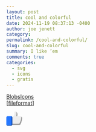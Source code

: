 ```yaml
---
layout: post
title: cool and colorful
date: 2024-11-19 08:37:13 -0400
author: joe jenett
category: 
permalink: /cool-and-colorful/
slug: cool-and-colorful
summary: I like ’em
comments: true
categories:
  - svg
  - icons
  - gratis
---
```

<p>
<a title="BlobsIcons - Free colorful icons" href="https://blobsicons.bargush.me/">BlobsIcons</a><br>[<a title="source" href="https://pinboard.in/u:fileformat">fileformat</a>]
</p>
 <svg xmlns="http://www.w3.org/2000/svg" preserveAspectRatio="xMidYMid" width="42"  viewBox="0 0 216 193"><defs><style>.cls-4{fill:#000;opacity:.35}</style></defs><g id="group-139svg"><path d="M178.611 183.171H93.947c-8.45 0-20.552-10.733-20.552-18.231V90.194a4.59 4.59 0 0 1 2.347-4.002c16.888-9.444 25.434-26.204 34.349-51.91V9.655c0-.834.224-1.647.654-2.366 2.786-4.641 7.499-7.3 12.928-7.3 6.684 0 13.457 3.887 18.59 10.67 9.229 12.202 11.513 31.382 6.495 53.251h38.65c8.594 0 28.133 8.851 28.133 23.418 0 4.811-.565 12.131-3.62 16.405 2.41 6.727 2.867 17.621-4.515 25.3.609 12.955-2.661 22.37-9.532 27.52-.117 6.854-3.28 15.241-8.019 20.67-3.396 3.888-7.284 5.948-11.244 5.948Z" id="path-1" fill-rule="evenodd" style="fill:#ededed"/><path d="M211.921 103.733c3.055-4.274 3.62-11.594 3.62-16.403 0-7.643-5.385-13.689-11.737-17.733.113.766.195 1.542.195 2.342 0 4.812-.565 12.132-3.62 16.405 2.411 6.728 2.867 17.622-4.515 25.3.609 12.954-2.661 22.371-9.532 27.522-.117 6.853-3.28 15.238-8.019 20.668-3.396 3.889-7.284 5.949-11.244 5.949H82.404c-2.794 0-5.985-1.19-9.009-3.033v.19c0 7.498 12.102 18.231 20.552 18.231h84.664c3.96 0 7.848-2.06 11.244-5.948 4.739-5.429 7.902-13.816 8.019-20.67 6.871-5.15 10.141-14.565 9.532-27.52 7.382-7.679 6.925-18.573 4.515-25.3Z" id="path-2" class="cls-4" fill-rule="evenodd"/><path d="M134.56 63.91h13.893c2.536-12.317 7.694-28.668-6.19-53.251-1.621-2.871-4.229-4.81-6.61-6.511 4.876 11.777 2.843 42.607-1.093 59.762Z" id="path-3" class="cls-4" fill-rule="evenodd"/><path d="M66.478 192.345H16.091c-8.87 0-16.091-7.212-16.091-16.08V79.991c0-8.87 7.221-16.081 16.091-16.081h50.387c8.87 0 16.091 7.211 16.091 16.081v96.274c0 8.868-7.221 16.08-16.091 16.08Z" id="path-4" fill-rule="evenodd" style="fill:#2476ff"/><path d="M68.723 64.137c1.429 2.401 2.304 5.169 2.304 8.16v96.272c0 8.871-7.221 16.081-16.091 16.081H4.549c-.769 0-1.505-.122-2.245-.227 2.808 4.72 7.908 7.922 13.787 7.922h50.387c8.869 0 16.091-7.212 16.091-16.08V79.991c0-8.1-6.044-14.75-13.846-15.854Z" id="path-5" class="cls-4" fill-rule="evenodd"/></g></svg>

<a href="https://brid.gy/publish/mastodon"></a>